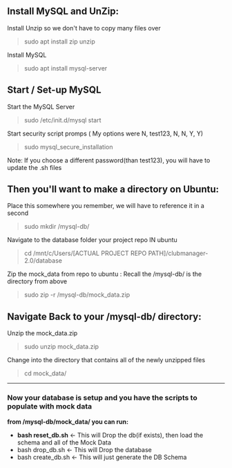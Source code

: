 **Install MySQL and UnZip:**
---------------------------------------------------------------------------------------------------------------------------
Install Unzip so we don't have to copy many files over
> sudo apt install zip unzip

Install MySQL
> sudo apt install mysql-server


**Start / Set-up MySQL**
---------------------------------------------------------------------------------------------------------------------------
Start the MySQL Server
> sudo /etc/init.d/mysql start	

Start security script promps ( My options were N, test123, N, N, Y, Y)
> sudo mysql_secure_installation

Note: If you choose a different password(than test123), you will have to update the .sh files


Then you'll want to make a directory on Ubuntu:
---------------------------------------------------------------------------------------------------------------------------
Place this somewhere you remember, we will have to reference it in a second
>sudo mkdir /mysql-db/ 

Navigate to the database folder your project repo IN ubuntu
>cd /mnt/c/Users/[ACTUAL PROJECT REPO PATH]/clubmanager-2.0/database

Zip the mock_data from repo to ubuntu : Recall the /mysql-db/ is the directory from above
>sudo zip -r /mysql-db/mock_data.zip 


Navigate Back to your /mysql-db/ directory:
---------------------------------------------------------------------------------------------------------------------------
Unzip the mock_data.zip
>sudo unzip mock_data.zip

Change into the directory that contains all of the newly unzipped files
>cd mock_data/

---------------------------------------------------------------------------------------------------------------------------

### Now your database is setup and you have the scripts to populate with mock data

**from /mysql-db/mock_data/ you can run:**

- **bash reset_db.sh** 	<- This will Drop the db(if exists), then load the schema and all of the Mock Data
- bash drop_db.sh		<- This will Drop the database
- bash create_db.sh 	<- This will just generate the DB Schema
